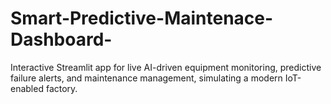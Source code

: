 # Smart-Predictive-Maintenace-Dashboard-
Interactive Streamlit app for live AI-driven equipment monitoring, predictive failure alerts, and maintenance management, simulating a modern IoT-enabled factory.
